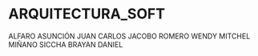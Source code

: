 # ARQUITECTURA_SOFT
ALFARO ASUNCIÓN JUAN CARLOS
JACOBO ROMERO WENDY MITCHEL
MIÑANO SICCHA BRAYAN DANIEL

